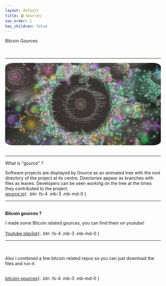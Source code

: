 ```yaml
---
layout: default
title: 🎬 Gources
nav_order: 1
has_children: false
---
```

<span class="fs-8">Bitcoin Gources</span><br>
<br><br>

---

 <img src="/img/gource.jpg" height="auto"  style="border-radius:5%"><br><br>

---

<span class="fs-8"> What is "gource" ?</span><br>

Software projects are displayed by Gource as an animated tree with the root directory of the project at its centre.
Directories appear as branches with files as leaves.
Developers can be seen working on the tree at the times they contributed to the project.<br>
[gource.io](https://gource.io/){: .btn .fs-4 .mb-3 .mb-md-0 }  <br>


---


<span class="fs-8"><br>**Bitcoin gources ?**</span><br>

I made some Bitcoin related gources, you can find them on youtube! <br><br>
[Youtube playlist](https://www.youtube.com/playlist?list=PL__P3lEspEgAcDvJZWLqOQqigCInflZeJ){: .btn .fs-4 .mb-3 .mb-md-0 }


---


<br><br>
Also i combined a few bitcoin related repos so you can just download the files and run it:<br><br>

[bitcoin-gources](https://github.com/bitpaint/bitcoin-gources){: .btn .fs-4 .mb-3 .mb-md-0 }
